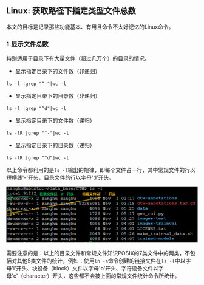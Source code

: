 ## Linux: 获取路径下指定类型文件总数

本文的目标是记录那些功能基本、有用且命令不太好记忆的Linux命令。

### 1.显示文件总数

特别适用于目录下有大量文件（超过几万个）的目录的情况。

* 显示指定目录下的文件数（非递归）

`ls -l |grep "^-"|wc -l`

* 显示指定目录下的目录数（非递归）

`ls -l |grep "^d"|wc -l`

* 显示指定目录下的文件数（递归）

`ls -lR |grep "^-"|wc -l`

* 显示指定目录下的目录数（递归）

`ls -lR |grep "^d"|wc -l`


以上命令都利用的是`ls -l`输出的规律，即每个文件占一行，其中常规文件的行以短横线'-'开头，目录文件的行以字母'd'开头。

![](/assets/lin035_001.PNG)

需要注意的是：以上的目录文件和常规文件知识POSIX的7类文件中的两类，不包括对其他5类文件的统计，例如：使用`ln -s`命令创建的链接文件在`ls -l`中以字母'l'开头、块设备（block）文件以字母'b'开头、字符设备文件以字母'c'（character）开头，这些都不会被上面的常规文件统计命令所统计。
